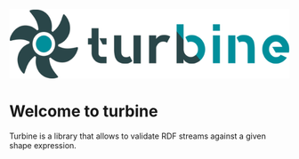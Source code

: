 <img src="https://github.com/weso/turbine/blob/master/.github/turbine-logo@small.png" alt="Snomed logo" height="125">

# Welcome to turbine
Turbine is a library that allows to validate RDF streams against a given shape expression.
